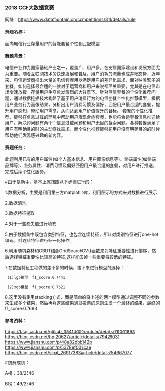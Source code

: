 ### 2018 CCF大数据竞赛

网址：https://www.datafountain.cn/competitions/311/details/rule

#### 赛题名称：


面向电信行业存量用户的智能套餐个性化匹配模型


#### 赛题背景：


电信产业作为国家基础产业之一，覆盖广、用户多，在支撑国家建设和发展方面尤为重要。随着互联网技术的快速发展和普及，用户消耗的流量也成井喷态势，近年来，电信运营商推出大量的电信套餐用以满足用户的差异化需求，面对种类繁多的套餐，如何选择最合适的一款对于运营商和用户来说都至关重要，尤其是在电信市场增速放缓，存量用户争夺愈发激烈的大背景下。针对电信套餐的个性化推荐问题，通过数据挖掘技术构建了基于用户消费行为的电信套餐个性化推荐模型，根据用户业务行为画像结果，分析出用户消费习惯及偏好，匹配用户最合适的套餐，提升用户感知，带动用户需求，从而达到用户价值提升的目标。
套餐的个性化推荐，能够在信息过载的环境中帮助用户发现合适套餐，也能将合适套餐信息推送给用户。解决的问题有两个：信息过载问题和用户无目的搜索问题。各种套餐满足了用户有明确目的时的主动查找需求，而个性化推荐能够在用户没有明确目的的时候帮助他们发现感兴趣的新内容。


#### 赛题任务：


此题利用已有的用户属性(如个人基本信息、用户画像信息等)、终端属性(如终端品牌等)、业务属性、消费习惯及偏好匹配用户最合适的套餐，对用户进行推送，完成后续个性化服务。

#由于是新手，基本上就按照以下步骤进行的：

   1.数据分析，主要是利用第三方matplotlib库，利用图示的方式来对数据进行展示
   
   2.数据清洗
   
   3.数据特征提取
   
   4.对于一些缺失值进行填充
   
   5.由于数据集中既包含类别特征，也包含连续特征，所以对类别特征进行one-hot编码，对连续特征进行归一化操作。
   
   6.利用随机森林和GBDT结合GridSearchCV()函数来对特征重要性进行排序，然后选择特征重要性比较高的特征,这样能去掉一些重要性较低的特征。
   
   7.在数据特征工程做的差不多的时候，接下来进行模型的选择：
   
     (1)lgb模型  f1_score:0.7441
     
     (2)xgb模型  f1_score:0.7521
     
   8.这里没有使用stacking方式，而是简单的将上述的两个模型通过调整不同的参数来生成多个结果，然后再将这些结果通过投票的原则生成一个最终的结果，最终的f1_score:0.7693
   
   
 #### 参考资料：
  https://blog.csdn.net/github_38414650/article/details/76061893
  https://blog.csdn.net/hqr20627/article/details/79426031
  https://www.jianshu.com/p/48e82dbb142b
  https://www.jianshu.com/p/5378ef009cae
  https://blog.csdn.net/sinat_26917383/article/details/54667077

#初赛成绩：

  A榜：38/2546
  
  B榜：49/2546
